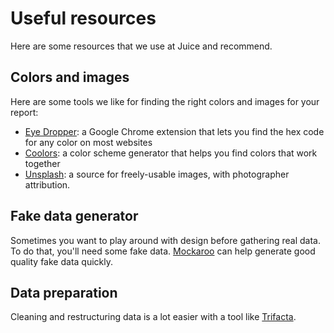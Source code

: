 # Useful resources

Here are some resources that we use at Juice and recommend.

## Colors and images

Here are some tools we like for finding the right colors and images for your report:

* [Eye Dropper](https://chrome.google.com/webstore/detail/eye-dropper/hmdcmlfkchdmnmnmheododdhjedfccka?hl=en): a Google Chrome extension that lets you find the hex code for any color on most websites
* [Coolors](https://coolors.co/): a color scheme generator that helps you find colors that work together
* [Unsplash](https://unsplash.com/): a source for freely-usable images, with photographer attribution.

## Fake data generator

Sometimes you want to play around with design before gathering real data. To do that, you'll need some fake data. [Mockaroo](https://www.mockaroo.com/) can help generate good quality fake data quickly.&#x20;

## Data preparation

Cleaning and restructuring data is a lot easier with a tool like [Trifacta](https://www.trifacta.com/).
